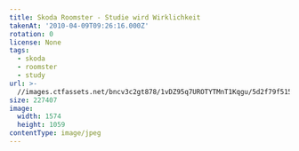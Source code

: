 ```yaml
---
title: Skoda Roomster - Studie wird Wirklichkeit
takenAt: '2010-04-09T09:26:16.000Z'
rotation: 0
license: None
tags:
  - skoda
  - roomster
  - study
url: >-
  //images.ctfassets.net/bncv3c2gt878/1vDZ95q7UROTYTMnT1Kqgu/5d2f79f51569eb6142a9440d56fbcf66/skoda-roomster---studie-wird-wirklichkeit_4504430655_o
size: 227407
image:
  width: 1574
  height: 1059
contentType: image/jpeg
---
```


